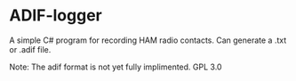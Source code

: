 # ADIF-logger
 A simple C# program for recording HAM radio contacts. Can generate a .txt or .adif file.


Note: The adif format is not yet fully implimented. 
 GPL 3.0
